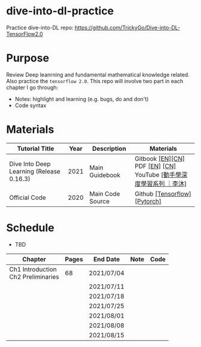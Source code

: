# dive-into-dl-practice
Practice dive-into-DL repo: https://github.com/TrickyGo/Dive-into-DL-TensorFlow2.0 



# Purpose 

Review Deep leanrning and fundamental mathematical knowledge related. Also practice the `tensorflow 2.0`. This repo will involve two part in each chapter I go through:

* Notes: highlight and learning (e.g. bugs, do and don't)
* Code syntax



# Materials

| Tutorial Title                                 | Year | Description      | Materials                                                    |
| ---------------------------------------------- | ---- | ---------------- | ------------------------------------------------------------ |
| Dive Into Deep Learning (Release 0.16.3)<br /> | 2021 | Main Guidebook   | Gitbook [[EN]](https://www.d2l.ai/)[[CN]](https://zh.d2l.ai/)<br />PDF [[EN]](https://d2l.ai/d2l-en.pdf) [[CN]](https://zh.d2l.ai/d2l-zh.pdf)<br />YouTube [[動手學深度學習系列 ｜李沐]](https://www.youtube.com/watch?v=kGktiYF5upk&list=PLLbeS1kM6teJqdFzw1ICHfa4a1y0hg8Ax) |
| Official Code                                  | 2020 | Main Code Source | Github [[Tensorflow]](https://trickygo.github.io/Dive-into-DL-TensorFlow2.0/#/)<br />[[Pytorch]](https://tangshusen.me/Dive-into-DL-PyTorch/#/) |



# Schedule

* TBD

| Chapter                                  | Pages | End Date   | Note | Code |
| ---------------------------------------- | ----- | ---------- | ---- | ---- |
| Ch1 Introduction <br />Ch2 Preliminaries | 68    | 2021/07/04 |      |      |
|                                          |       | 2021/07/11 |      |      |
|                                          |       | 2021/07/18 |      |      |
|                                          |       | 2021/07/25 |      |      |
|                                          |       | 2021/08/01 |      |      |
|                                          |       | 2021/08/08 |      |      |
|                                          |       | 2021/08/15 |      |      |

